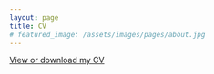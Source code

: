 ```yaml
---
layout: page
title: CV
# featured_image: /assets/images/pages/about.jpg
---
```

<script src="https://cdnjs.cloudflare.com/ajax/libs/jquery/3.3.1/jquery.min.js"></script>
<div id="preloader"></div>
<a href="/CV/cv_Sabina_Sagynbayeva.pdf" target="_blank">View or download my CV</a>
